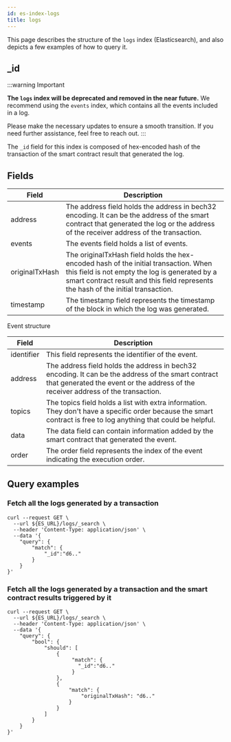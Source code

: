 ```yaml
---
id: es-index-logs
title: logs
---
```


[comment]: # (mx-abstract)

This page describes the structure of the `logs` index (Elasticsearch), and also depicts a few examples of how to query it.

[comment]: # (mx-context-auto)

## _id

:::warning Important

**The `logs` index will be deprecated and removed in the near future.**
We recommend using the `events` index, which contains all the events included in a log.

Please make the necessary updates to ensure a smooth transition.
If you need further assistance, feel free to reach out.
:::

The `_id` field for this index is composed of hex-encoded hash of the transaction of the smart contract result that generated the log.

[comment]: # (mx-context-auto)

## Fields

[comment]: # (table:logs)

| Field          | Description                                                                                                                                                                                                                 |
|----------------|-----------------------------------------------------------------------------------------------------------------------------------------------------------------------------------------------------------------------------|
| address        | The address field holds the address in bech32 encoding. It can be the address of the smart contract that generated the log or the address of the receiver address of the transaction.                                       |
| events         | The events field holds a list of events.                                                                                                                                                                                    |
| originalTxHash | The originalTxHash field holds the hex-encoded hash of the initial transaction. When this field is not empty the log is generated by a smart contract result and this field represents the hash of the initial transaction. |
| timestamp      | The timestamp field represents the timestamp of the block in which the log was generated.                                                                                                                                   |

Event structure

[comment]: # (table:logs.events)

| Field       | Description                                                                                                                                                                               |
|-------------|-------------------------------------------------------------------------------------------------------------------------------------------------------------------------------------------|
| identifier  | This field represents the identifier of the event.                                                                                                                                        |
| address     | The address field holds the address in bech32 encoding. It can be the address of the smart contract that generated the event or the address of the receiver address of the transaction.   |
| topics      | The topics field holds a list with extra information. They don't have a specific order because the smart contract is free to log anything that could be helpful.                          |
| data        | The data field can contain information added by the smart contract that generated the event.                                                                                              |
| order       | The order field represents the index of the event indicating the execution order.                                                                                                         |

[comment]: # (mx-context-auto)

## Query examples

[comment]: # (mx-context-auto)

### Fetch all the logs generated by a transaction

```
curl --request GET \
  --url ${ES_URL}/logs/_search \
  --header 'Content-Type: application/json' \
  --data '{
	"query": {
		"match": {
			"_id":"d6.."
		}
	}
}'
```

[comment]: # (mx-context-auto)

### Fetch all the logs generated by a transaction and the smart contract results triggered by it

```
curl --request GET \
  --url ${ES_URL}/logs/_search \
  --header 'Content-Type: application/json' \
  --data '{
	"query": {
		"bool": {
			"should": [
				{
				     "match": {
                       "_id":"d6.."
                     }
				},
				{
					"match": {
						"originalTxHash": "d6.."
					}
				}
			]
		}
	}
}'
```
